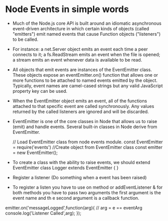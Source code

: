 
# Node Events in simple words

- Much of the Node.js core API is built around an idiomatic asynchronous event-driven architecture in which certain kinds of objects (called "emitters") emit named events that cause Function objects ("listeners") to be called.

- For instance: a net.Server object emits an event each time a peer connects to it; a fs.ReadStream emits an event when the file is opened; a stream emits an event whenever data is available to be read.

- All objects that emit events are instances of the EventEmitter class. These objects expose an eventEmitter.on() function that allows one or more functions to be attached to named events emitted by the object. Typically, event names are camel-cased strings but any valid JavaScript property key can be used.

- When the EventEmitter object emits an event, all of the functions attached to that specific event are called synchronously. Any values returned by the called listeners are ignored and will be discarded.

- EventEmitter is one of the core classes in Node that allows us to raise (emit) and handle events. Several built-in classes in Node derive from EventEmitter.

    // Load EventEmitter class from node events module. 
    const EventEmitter = require('events') 
    //Create object from EventEmitter class
    const emitter = new EventEmitter();  

- To create a class with the ability to raise events, we should extend EventEmitter
    class Logger extends EventEmitter { }

- Register a listener (Do something when a event has been raised)
- To register a listen you have to use on method or addEventListener & for both methods you have to pass two arguments the first argument is the event name and th  e second argument is a callback function.

 emitter.on('messageLogged',function(arg){ // arg = e == eventArg
     console.log('Listener Called',arg);
 });